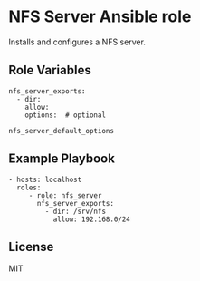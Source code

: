 NFS Server Ansible role
=======================

Installs and configures a NFS server.

Role Variables
--------------

    nfs_server_exports:
      - dir:
        allow:
        options:  # optional

    nfs_server_default_options

Example Playbook
----------------

    - hosts: localhost
      roles:
         - role: nfs_server
           nfs_server_exports:
             - dir: /srv/nfs
               allow: 192.168.0/24

License
-------

MIT
